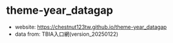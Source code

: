 # theme-year_datagap

* website: https://chestnut123tw.github.io/theme-year_datagap
* data from: TBIA入口網(version_20250122)
